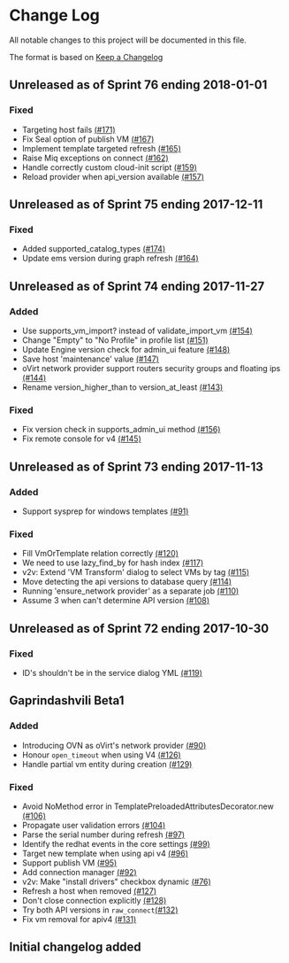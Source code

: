 # Change Log

All notable changes to this project will be documented in this file.

The format is based on [Keep a Changelog](http://keepachangelog.com/en/1.0.0/)


## Unreleased as of Sprint 76 ending 2018-01-01

### Fixed
- Targeting host fails [(#171)](https://github.com/ManageIQ/manageiq-providers-ovirt/pull/171)
- Fix Seal option of publish VM [(#167)](https://github.com/ManageIQ/manageiq-providers-ovirt/pull/167)
- Implement template targeted refresh [(#165)](https://github.com/ManageIQ/manageiq-providers-ovirt/pull/165)
- Raise Miq exceptions on connect [(#162)](https://github.com/ManageIQ/manageiq-providers-ovirt/pull/162)
- Handle correctly custom cloud-init script [(#159)](https://github.com/ManageIQ/manageiq-providers-ovirt/pull/159)
- Reload provider when api_version available [(#157)](https://github.com/ManageIQ/manageiq-providers-ovirt/pull/157)

## Unreleased as of Sprint 75 ending 2017-12-11

### Fixed
- Added supported_catalog_types [(#174)](https://github.com/ManageIQ/manageiq-providers-ovirt/pull/174)
- Update ems version during graph refresh [(#164)](https://github.com/ManageIQ/manageiq-providers-ovirt/pull/164)

## Unreleased as of Sprint 74 ending 2017-11-27

### Added
- Use supports_vm_import? instead of validate_import_vm [(#154)](https://github.com/ManageIQ/manageiq-providers-ovirt/pull/154)
- Change "Empty" to "No Profile" in profile list [(#151)](https://github.com/ManageIQ/manageiq-providers-ovirt/pull/151)
- Update Engine version check for admin_ui feature [(#148)](https://github.com/ManageIQ/manageiq-providers-ovirt/pull/148)
- Save host 'maintenance' value [(#147)](https://github.com/ManageIQ/manageiq-providers-ovirt/pull/147)
- oVirt network provider support routers security groups and floating ips [(#144)](https://github.com/ManageIQ/manageiq-providers-ovirt/pull/144)
- Rename version_higher_than to version_at_least [(#143)](https://github.com/ManageIQ/manageiq-providers-ovirt/pull/143)

### Fixed
- Fix version check in supports_admin_ui method [(#156)](https://github.com/ManageIQ/manageiq-providers-ovirt/pull/156)
- Fix remote console for v4 [(#145)](https://github.com/ManageIQ/manageiq-providers-ovirt/pull/145)

## Unreleased as of Sprint 73 ending 2017-11-13

### Added
- Support sysprep for windows templates [(#91)](https://github.com/ManageIQ/manageiq-providers-ovirt/pull/91)

### Fixed
- Fill VmOrTemplate relation correctly [(#120)](https://github.com/ManageIQ/manageiq-providers-ovirt/pull/120)
- We need to use lazy_find_by for hash index [(#117)](https://github.com/ManageIQ/manageiq-providers-ovirt/pull/117)
- v2v: Extend 'VM Transform' dialog to select VMs by tag [(#115)](https://github.com/ManageIQ/manageiq-providers-ovirt/pull/115)
- Move detecting the api versions to database query [(#114)](https://github.com/ManageIQ/manageiq-providers-ovirt/pull/114)
- Running 'ensure_network provider' as a separate job [(#110)](https://github.com/ManageIQ/manageiq-providers-ovirt/pull/110)
- Assume 3 when can't determine API version [(#108)](https://github.com/ManageIQ/manageiq-providers-ovirt/pull/108)

## Unreleased as of Sprint 72 ending 2017-10-30

### Fixed
- ID's shouldn't be in the service dialog YML [(#119)](https://github.com/ManageIQ/manageiq-providers-ovirt/pull/119)

## Gaprindashvili Beta1

### Added
- Introducing OVN as oVirt's network provider [(#90)](https://github.com/ManageIQ/manageiq-providers-ovirt/pull/90)
- Honour `open_timeout` when using V4 [(#126)](https://github.com/ManageIQ/manageiq-providers-ovirt/pull/126)
- Handle partial vm entity during creation [(#129)](https://github.com/ManageIQ/manageiq-providers-ovirt/pull/129)

### Fixed
- Avoid NoMethod error in TemplatePreloadedAttributesDecorator.new [(#106)](https://github.com/ManageIQ/manageiq-providers-ovirt/pull/106)
- Propagate user validation errors [(#104)](https://github.com/ManageIQ/manageiq-providers-ovirt/pull/104)
- Parse the serial number during refresh [(#97)](https://github.com/ManageIQ/manageiq-providers-ovirt/pull/97)
- Identify the redhat events in the core settings [(#99)](https://github.com/ManageIQ/manageiq-providers-ovirt/pull/99)
- Target new template when using api v4 [(#96)](https://github.com/ManageIQ/manageiq-providers-ovirt/pull/96)
- Support publish VM [(#95)](https://github.com/ManageIQ/manageiq-providers-ovirt/pull/95)
- Add connection manager [(#92)](https://github.com/ManageIQ/manageiq-providers-ovirt/pull/92)
- v2v: Make "install drivers" checkbox dynamic [(#76)](https://github.com/ManageIQ/manageiq-providers-ovirt/pull/76)
- Refresh a host when removed [(#127)](https://github.com/ManageIQ/manageiq-providers-ovirt/pull/127)
- Don't close connection explicitly [(#128)](https://github.com/ManageIQ/manageiq-providers-ovirt/pull/128)
- Try both API versions in `raw_connect`[(#132)](https://github.com/ManageIQ/manageiq-providers-ovirt/pull/132)
- Fix vm removal for apiv4 [(#131)](https://github.com/ManageIQ/manageiq-providers-ovirt/pull/131)

## Initial changelog added
